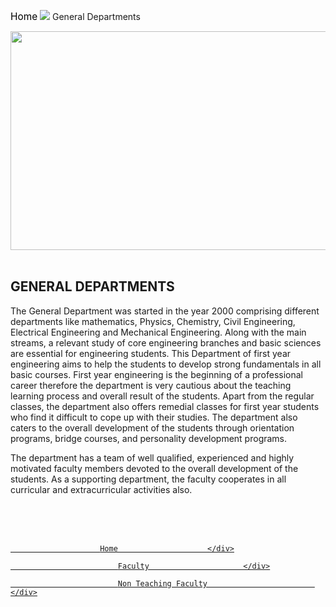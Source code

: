 <div align="left" class="deptLeftDiv">
<div class="navaigatorDiv" style="width:">
<p><a href="/" style="text-decoration:none; color:black; font-size:110%;">Home</a> <img src="images/arrow.png" style="box-shadow:none; border:none;"/> General Departments</p>
</div>
<img height="350" src="images/general.png" width="850"/><br/>
<br/><h2 style="text-transform:uppercase;">General Departments </h2>
<p>The General Department was started in the year 2000 comprising different departments like mathematics, Physics, Chemistry, Civil Engineering, Electrical Engineering and Mechanical Engineering. Along with the main streams, a relevant study of core engineering branches and basic sciences are essential for engineering students. This Department of first year engineering aims to help the students to develop strong fundamentals in all basic courses. First year engineering is the beginning of a professional career therefore the department is very cautious about the teaching learning process and overall result of the students. Apart from the regular classes, the department also offers remedial classes for first year students who find it difficult to cope up with their studies. The department also caters to the overall development of the students through orientation programs, bridge courses, and personality development programs.</p>
<p>The department has a team of well qualified, experienced and highly motivated faculty members devoted to the overall development of the students. As a supporting department, the faculty cooperates in all curricular and extracurricular activities also.</p>
<br/><br/>
</div>
<br/><div class="deptRightDiv"> <!-- for Department Menu -->
<a href="aboutDept.php?dep=13"><div class="deptRightDivMenuItemSelect">

						Home        	        </div>
</a>
<a href="faculty.php?did=13">
<div class="deptRightDivMenuItem">

							Faculty	                    </div>
</a>
<a href="nonTeachingFaculty.php?did=13">
<div class="deptRightDivMenuItem">

							Non Teaching Faculty	                    </div>
</a>
<br/>
<br/><br/><br/>
<!--<div class="w3-content w3-section" style="max-width:500px">

  <br><br><br><br><br><br>

  <img class="mySlides" src="images/IT/IMG3.jpg" width="850" height="350" style="width:100%">

   <img class="mySlides" src="images/IT/IMG5.jpg" width="850" height="350" style="width:100%">

  <img class="mySlides" src="images/IT/mlinaug.jpg" width="850" height="350" style="width:100%">

  <img class="mySlides" src="images/IT/ml3.jpg" width="850" height="350" style="width:100%">

   <img class="mySlides" src="images/IT/mlbroch.jpg" width="850" height="350" style="width:100%">

   <img class="mySlides" src="images/IT/merakiweek1.jpg" width="850" height="350" style="width:100%">

   <img class="mySlides" src="images/IT/ideathon.jpg" width="850" height="350" style="width:100%">

   <img class="mySlides" src="images/IT/ashish1.jpg" width="850" height="350" style="width:100%">

   <img class="mySlides" src="images/IT/IMG5.jpg" width="850" height="350" style="width:100%">-->
</div>
<!--

<script>

var myIndex = 0;

carousel();



function carousel() {

  var i;

  var x = document.getElementsByClassName("mySlides");

  for (i = 0; i < x.length; i++) {

    x[i].style.display = "none";  

  }

  myIndex++;

  if (myIndex > x.length) {myIndex = 1}    

  x[myIndex-1].style.display = "block";  

  setTimeout(carousel, 1500); // Change image every 2 seconds

}

</script>-->
</div>

